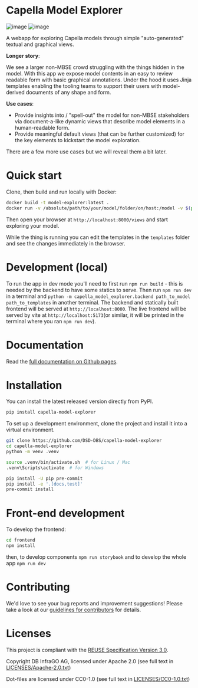 <!--
 ~ Copyright DB InfraGO AG and contributors
 ~ SPDX-License-Identifier: Apache-2.0
 -->

# Capella Model Explorer

![image](https://github.com/DSD-DBS/capella-model-explorer/actions/workflows/build-test-publish.yml/badge.svg)
![image](https://github.com/DSD-DBS/capella-model-explorer/actions/workflows/lint.yml/badge.svg)

A webapp for exploring Capella models through simple "auto-generated" textual and graphical views.

**Longer story**:

We see a larger non-MBSE crowd struggling with the things hidden in the model. With this app we expose model contents in an easy to review readable form with basic graphical annotations. Under the hood it uses Jinja templates enabling the tooling teams to support their users with model-derived documents of any shape and form.

**Use cases**:
- Provide insights into / "spell-out" the model for non-MBSE stakeholders via document-a-like dynamic views that describe model elements in a human-readable form.
- Provide meaningful default views (that can be further customized) for the key elements to kickstart the model exploration.

There are a few more use cases but we will reveal them a bit later.


# Quick start

Clone, then build and run locally with Docker:

```bash
docker build -t model-explorer:latest .
docker run -v /absolute/path/to/your/model/folder/on/host:/model -v $(pwd)/views:/views -p 8000:8000 model-explorer
```

Then open your browser at `http://localhost:8000/views` and start exploring your model.

While the thing is running you can edit the templates in the `templates` folder and see the changes immediately in the browser.

# Development (local)

To run the app in dev mode you'll need to first run `npm run build` - this is needed by the backend to have some statics to serve. Then run `npm run dev` in a terminal and `python -m capella_model_explorer.backend path_to_model path_to_templates` in another terminal. The backend and statically built frontend will be served at `http://localhost:8000`. The live frontend will be served by vite at `http://localhost:5173`(or similar, it will be printed in the terminal where you ran `npm run dev`).

# Documentation

Read the [full documentation on Github pages](https://dsd-dbs.github.io/capella-model-explorer).

# Installation

You can install the latest released version directly from PyPI.

```sh
pip install capella-model-explorer
```

To set up a development environment, clone the project and install it into a
virtual environment.

```sh
git clone https://github.com/DSD-DBS/capella-model-explorer
cd capella-model-explorer
python -m venv .venv

source .venv/bin/activate.sh  # for Linux / Mac
.venv\Scripts\activate  # for Windows

pip install -U pip pre-commit
pip install -e '.[docs,test]'
pre-commit install
```

# Front-end development

To develop the frontend:

```bash
cd frontend
npm install
```
then, to develop components `npm run storybook` and to develop the whole app `npm run dev`

# Contributing

We'd love to see your bug reports and improvement suggestions! Please take a
look at our [guidelines for contributors](CONTRIBUTING.md) for details.

# Licenses

This project is compliant with the
[REUSE Specification Version 3.0](https://git.fsfe.org/reuse/docs/src/commit/d173a27231a36e1a2a3af07421f5e557ae0fec46/spec.md).

Copyright DB InfraGO AG, licensed under Apache 2.0 (see full text in
[LICENSES/Apache-2.0.txt](LICENSES/Apache-2.0.txt))

Dot-files are licensed under CC0-1.0 (see full text in
[LICENSES/CC0-1.0.txt](LICENSES/CC0-1.0.txt))
